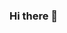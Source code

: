 ### Hi there 👋

<!--
**ghanender-chauhan/ghanender-chauhan** is a ✨ _special_ ✨ repository because its `README.md` (this file) appears on your GitHub profile.

**Hii Everyone its Ghanendra Here**

I hail from beautifull city Ajmer,Rajasthan..

I am a first year student of NIT Warangal and currently pursuing Post graduation In Engineering Physics.


I always had a interest in coding and technology thats why i took a short course (crash course) of C++ in 2014 when i m in 9th standard but as time passes i forgot all those things.

Now i again started learning python and contributing to open sources, Meanwhile for now **I dont have a expereince in big things like project handling**

State level Volleyball player

I have a much intrest in **DATA SCIENTIST**	 thats why, I m learning ML and AI.

Also doing some questions in jupyter notebook to learn it.

I Started GITHUB in OCT to interact with  the tech community.

![Github stats](https://github-readme-stats.vercel.app/api?username=ghanender-chauhan)

**Thank you**

*PS: I'm still trying to get the hang of GITHUB markdown*
